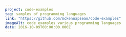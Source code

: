 ```yaml
---
project: code-examples
tag: samples of programming languages
link: "https://github.com/mckennapsean/code-examples"
imageAlt: code examples various programming languages
date: 2016-10-09T00:00:00.000Z
---
```

